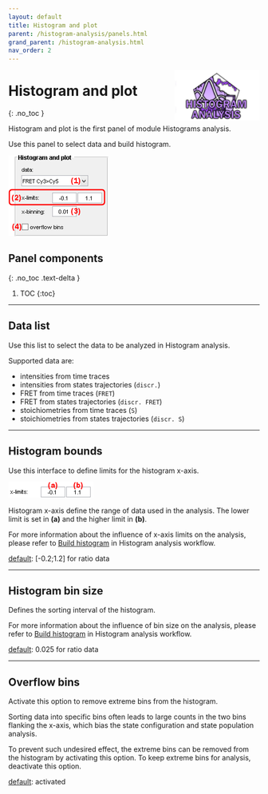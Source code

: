 ```yaml
---
layout: default
title: Histogram and plot
parent: /histogram-analysis/panels.html
grand_parent: /histogram-analysis.html
nav_order: 2
---
```


<img src="../../assets/images/logos/logo-histogram-analysis_400px.png" width="170" style="float:right; margin-left: 15px;"/>

# Histogram and plot
{: .no_toc }

Histogram and plot is the first panel of module Histograms analysis.

Use this panel to select data and build histogram.

<a class="plain" href="../../assets/images/gui/HA-panel-plot.png"><img src="../../assets/images/gui/HA-panel-plot.png" style="max-width: 200px;"/></a>

## Panel components
{: .no_toc .text-delta }

1. TOC
{:toc}


---

## Data list

Use this list to select the data to be analyzed in Histogram analysis.

Supported data are:

* intensities from time traces
* intensities from states trajectories (`discr.`)
* FRET from time traces (`FRET`)
* FRET from states trajectories (`discr. FRET`)
* stoichiometries from time traces (`S`)
* stoichiometries from states trajectories (`discr. S`)


---

## Histogram bounds

Use this interface to define limits for the histogram x-axis.

<img src="../../assets/images/gui/HA-panel-plot-bounds.png" style="max-width: 171px;"/>

Histogram x-axis define the range of data used in the analysis. 
The lower limit is set in **(a)** and the higher limit in **(b)**.

For more information about the influence of x-axis limits on the analysis, please refer to 
[Build histogram](../workflow.html#build-histogram) in Histogram analysis workflow.

<u>default</u>: [-0.2;1.2] for ratio data


---

## Histogram bin size

Defines the sorting interval of the histogram.

For more information about the influence of bin size on the analysis, please refer to 
[Build histogram](../workflow.html#build-histogram) in Histogram analysis workflow.

<u>default</u>: 0.025 for ratio data


---

## Overflow bins

Activate this option to remove extreme bins from the histogram.

Sorting data into specific bins often leads to large counts in the two bins flanking the x-axis, which bias the state configuration and state population analysis. 

To prevent such undesired effect, the extreme bins can be removed from the histogram by activating this option. 
To keep extreme bins for analysis, deactivate this option.

<u>default</u>: activated
